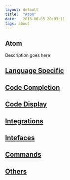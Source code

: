```yaml
---
layout: default
title:  "Atom"
date:   2013-06-05 20:03:11
tags: about
---
```

## Atom
Description goes here


## [Language Specific](../../atom/language)

## [Code Completion](../../atom/completion)

## [Code Display](../../atom/code_display)

## [Integrations](../../atom/integrations)

## [Intefaces](../../atom/interface)

## [Commands](../../atom/commands)

## [Others](../../atom/other)
